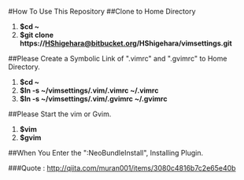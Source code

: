 #How To Use This Repository
##Clone to Home Directory
1. **$cd ~**
2. **$git clone https://HShigehara@bitbucket.org/HShigehara/vimsettings.git**

##Please Create a Symbolic Link of ".vimrc" and ".gvimrc" to Home Directory.
1. **$cd ~**
2. **$ln -s ~/vimsettings/.vim/.vimrc ~/.vimrc**
3. **$ln -s ~/vimsettings/.vim/.gvimrc ~/.gvimrc**

##Please Start the vim or Gvim.
1. **$vim**
1. **$gvim**

##When You Enter the ":NeoBundleInstall", Installing Plugin. 

###Quote : http://qiita.com/muran001/items/3080c4816b7c2e65e40b